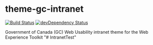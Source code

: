 theme-gc-intranet
===============
[![Build Status](https://travis-ci.org/wet-boew/theme-gc-intranet.svg?branch=master)](https://travis-ci.org/wet-boew/theme-gc-intranet)
[![devDependency Status](https://david-dm.org/wet-boew/theme-gc-intranet/dev-status.svg)](https://david-dm.org/wet-boew/theme-gc-intranet#info=devDependencies)

Government of Canada (GC) Web Usability intranet theme for the Web Experience Toolkit
"# IntranetTest" 
